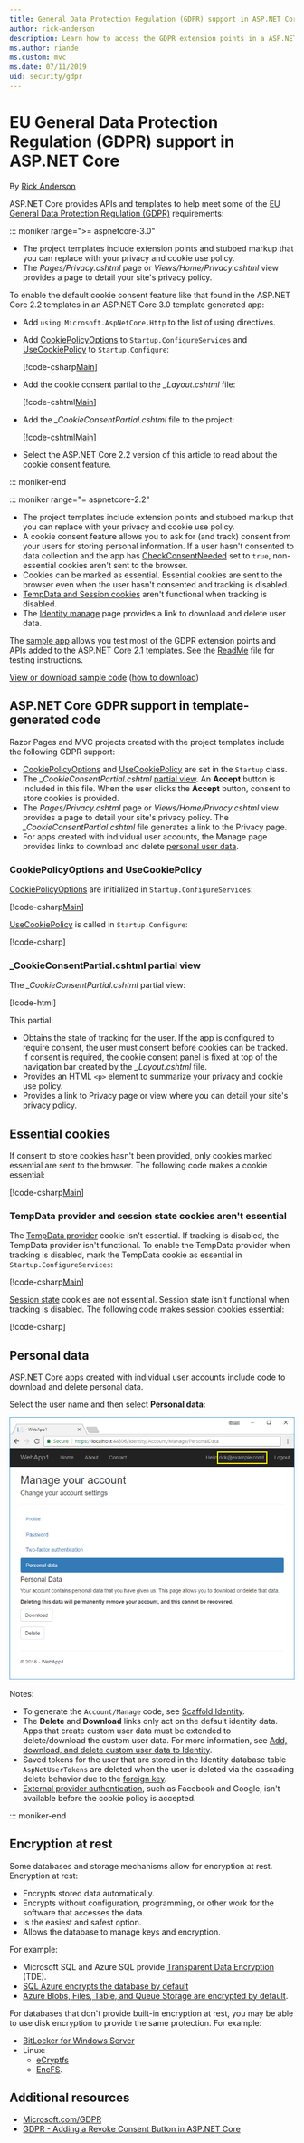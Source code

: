 ```yaml
---
title: General Data Protection Regulation (GDPR) support in ASP.NET Core
author: rick-anderson
description: Learn how to access the GDPR extension points in a ASP.NET Core web app.
ms.author: riande
ms.custom: mvc
ms.date: 07/11/2019
uid: security/gdpr
---
```

# EU General Data Protection Regulation (GDPR) support in ASP.NET Core

By [Rick Anderson](https://twitter.com/RickAndMSFT)

ASP.NET Core provides APIs and templates to help meet some of the [EU General Data Protection Regulation (GDPR)](https://www.eugdpr.org/) requirements:

::: moniker range=">= aspnetcore-3.0"

* The project templates include extension points and stubbed markup that you can replace with your privacy and cookie use policy.
* The *Pages/Privacy.cshtml* page or *Views/Home/Privacy.cshtml* view provides a page to detail your site's privacy policy.

To enable the default cookie consent feature like that found in the ASP.NET Core 2.2 templates in an ASP.NET Core 3.0 template generated app:

* Add `using Microsoft.AspNetCore.Http` to the list of using directives.
* Add [CookiePolicyOptions](/dotnet/api/microsoft.aspnetcore.builder.cookiepolicyoptions) to `Startup.ConfigureServices` and [UseCookiePolicy](/dotnet/api/microsoft.aspnetcore.builder.cookiepolicyappbuilderextensions.usecookiepolicy) to `Startup.Configure`:

  [!code-csharp[Main](gdpr/sample/RP3.0/Startup.cs?name=snippet1&highlight=12-19,38)]

* Add the cookie consent partial to the *_Layout.cshtml* file:

  [!code-cshtml[Main](gdpr/sample/RP3.0/Pages/Shared/_Layout.cshtml?name=snippet&highlight=4)]

* Add the *\_CookieConsentPartial.cshtml* file to the project:

  [!code-cshtml[Main](gdpr/sample/RP3.0/Pages/Shared/_CookieConsentPartial.cshtml)]

* Select the ASP.NET Core 2.2 version of this article to read about the cookie consent feature.

::: moniker-end

::: moniker range="= aspnetcore-2.2"

* The project templates include extension points and stubbed markup that you can replace with your privacy and cookie use policy.
* A cookie consent feature allows you to ask for (and track) consent from your users for storing personal information. If a user hasn't consented to data collection and the app has [CheckConsentNeeded](/dotnet/api/microsoft.aspnetcore.builder.cookiepolicyoptions.checkconsentneeded) set to `true`, non-essential cookies aren't sent to the browser.
* Cookies can be marked as essential. Essential cookies are sent to the browser even when the user hasn't consented and tracking is disabled.
* [TempData and Session cookies](#tempdata) aren't functional when tracking is disabled.
* The [Identity manage](#pd) page provides a link to download and delete user data.

The [sample app](https://github.com/aspnet/AspNetCore.Docs/tree/live/aspnetcore/security/gdpr/sample) allows you test most of the GDPR extension points and APIs added to the ASP.NET Core 2.1 templates. See the [ReadMe](https://github.com/aspnet/AspNetCore.Docs/tree/live/aspnetcore/security/gdpr/sample) file for testing instructions.

[View or download sample code](https://github.com/aspnet/AspNetCore.Docs/tree/live/aspnetcore/security/gdpr/sample) ([how to download](xref:index#how-to-download-a-sample))

## ASP.NET Core GDPR support in template-generated code

Razor Pages and MVC projects created with the project templates include the following GDPR support:

* [CookiePolicyOptions](/dotnet/api/microsoft.aspnetcore.builder.cookiepolicyoptions) and [UseCookiePolicy](/dotnet/api/microsoft.aspnetcore.builder.cookiepolicyappbuilderextensions.usecookiepolicy) are set in the `Startup` class.
* The *\_CookieConsentPartial.cshtml* [partial view](xref:mvc/views/tag-helpers/builtin-th/partial-tag-helper). An **Accept** button is included in this file. When the user clicks the **Accept** button, consent to store cookies is provided.
* The *Pages/Privacy.cshtml* page or *Views/Home/Privacy.cshtml* view provides a page to detail your site's privacy policy. The *\_CookieConsentPartial.cshtml* file generates a link to the Privacy page.
* For apps created with individual user accounts, the Manage page provides links to download and delete [personal user data](#pd).

### CookiePolicyOptions and UseCookiePolicy

[CookiePolicyOptions](/dotnet/api/microsoft.aspnetcore.builder.cookiepolicyoptions) are initialized in `Startup.ConfigureServices`:

[!code-csharp[Main](gdpr/sample/Startup.cs?name=snippet1&highlight=14-20)]

[UseCookiePolicy](/dotnet/api/microsoft.aspnetcore.builder.cookiepolicyappbuilderextensions.usecookiepolicy) is called in `Startup.Configure`:

[!code-csharp[](gdpr/sample/Startup.cs?name=snippet1&highlight=51)]

### \_CookieConsentPartial.cshtml partial view

The *\_CookieConsentPartial.cshtml* partial view:

[!code-html[](gdpr/sample/RP2.2/Pages/Shared/_CookieConsentPartial.cshtml)]

This partial:

* Obtains the state of tracking for the user. If the app is configured to require consent, the user must consent before cookies can be tracked. If consent is required, the cookie consent panel is fixed at top of the navigation bar created by the *\_Layout.cshtml* file.
* Provides an HTML `<p>` element to summarize your privacy and cookie use policy.
* Provides a link to Privacy page or view where you can detail your site's privacy policy.

## Essential cookies

If consent to store cookies hasn't been provided, only cookies marked essential are sent to the browser. The following code makes a cookie essential:

[!code-csharp[Main](gdpr/sample/RP2.2/Pages/Cookie.cshtml.cs?name=snippet1&highlight=5)]

<a name="tempdata"></a>

### TempData provider and session state cookies aren't essential

The [TempData provider](xref:fundamentals/app-state#tempdata) cookie isn't essential. If tracking is disabled, the TempData provider isn't functional. To enable the TempData provider when tracking is disabled, mark the TempData cookie as essential in `Startup.ConfigureServices`:

[!code-csharp[Main](gdpr/sample/RP2.2/Startup.cs?name=snippet1)]

[Session state](xref:fundamentals/app-state) cookies are not essential. Session state isn't functional when tracking is disabled. The following code makes session cookies essential:

[!code-csharp[](gdpr/sample/RP2.2/Startup.cs?name=snippet2)]

<a name="pd"></a>

## Personal data

ASP.NET Core apps created with individual user accounts include code to download and delete personal data.

Select the user name and then select **Personal data**:

![Manage personal data page](gdpr/_static/pd.png)

Notes:

* To generate the `Account/Manage` code, see [Scaffold Identity](xref:security/authentication/scaffold-identity).
* The **Delete** and **Download** links only act on the default identity data. Apps that create custom user data must be extended to delete/download the custom user data. For more information, see [Add, download, and delete custom user data to Identity](xref:security/authentication/add-user-data).
* Saved tokens for the user that are stored in the Identity database table `AspNetUserTokens` are deleted when the user is deleted via the cascading delete behavior due to the [foreign key](https://github.com/aspnet/Identity/blob/release/2.1/src/EF/IdentityUserContext.cs#L152).
* [External provider authentication](xref:security/authentication/social/index), such as Facebook and Google, isn't available before the cookie policy is accepted.

::: moniker-end

## Encryption at rest

Some databases and storage mechanisms allow for encryption at rest. Encryption at rest:

* Encrypts stored data automatically.
* Encrypts without configuration, programming, or other work for the software that accesses the data.
* Is the easiest and safest option.
* Allows the database to manage keys and encryption.

For example:

* Microsoft SQL and Azure SQL provide [Transparent Data Encryption](/sql/relational-databases/security/encryption/transparent-data-encryption) (TDE).
* [SQL Azure encrypts the database by default](https://azure.microsoft.com/updates/newly-created-azure-sql-databases-encrypted-by-default/)
* [Azure Blobs, Files, Table, and Queue Storage are encrypted by default](https://azure.microsoft.com/blog/announcing-default-encryption-for-azure-blobs-files-table-and-queue-storage/).

For databases that don't provide built-in encryption at rest, you may be able to use disk encryption to provide the same protection. For example:

* [BitLocker for Windows Server](/windows/security/information-protection/bitlocker/bitlocker-how-to-deploy-on-windows-server)
* Linux:
  * [eCryptfs](https://launchpad.net/ecryptfs)
  * [EncFS](https://github.com/vgough/encfs).

## Additional resources

* [Microsoft.com/GDPR](https://www.microsoft.com/trustcenter/Privacy/GDPR)
* [GDPR - Adding a Revoke Consent Button in ASP.NET Core](https://www.joeaudette.com/blog/2018/08/28/gdpr---adding-a-revoke-consent-button-in-aspnet-core)
